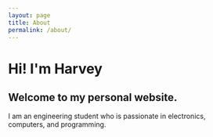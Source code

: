 ```yaml
---
layout: page
title: About
permalink: /about/
---
```


<h1> Hi! I'm Harvey </h1>

<h2> Welcome to my personal website. </h2>

I am an engineering student who is passionate in electronics, <br> 
computers, and programming.
